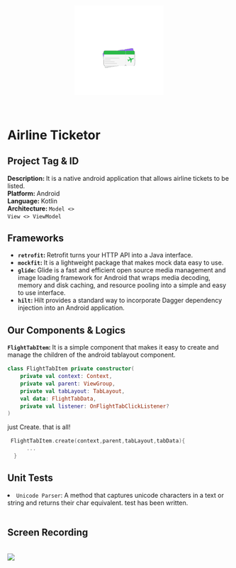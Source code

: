 <p align="center">
 <img src="art/logo-anim.gif" width="40%">
</p>
<br>

# Airline Ticketor
## Project Tag & ID
<b>Description: </b>It is a native android application that allows airline tickets to be listed. 
<br>
<b>Platform: </b> Android <br>
<b>Language: </b> Kotlin <br>
<b>Architecture: </b> <code>Model <> View <> ViewModel </code> <br>

## Frameworks
<ul>

<li>
<b><code>retrofit</code>: </b> Retrofit turns your HTTP API into a Java interface.
<br>
</li>

<li>
<b><code>mockfit</code>: </b> It is a lightweight package that makes mock data easy to use. <br>
</li>

<li>
<b><code>glide</code>: </b> Glide is a fast and efficient open source media management and image loading framework for Android that wraps media decoding, memory and disk caching, and resource pooling into a simple and easy to use interface. <br>
</li>

<li>
<b><code>hilt</code>: </b> Hilt provides a standard way to incorporate Dagger dependency injection into an Android application. <br>
</li>


</ul>


## Our Components & Logics


<b><code>FlightTabItem</code>: </b>It is a simple component that makes it easy to create and manage the children of the android tablayout component. <br>

```kotlin
class FlightTabItem private constructor(
    private val context: Context,
    private val parent: ViewGroup,
    private val tabLayout: TabLayout,
    val data: FlightTabData,
    private val listener: OnFlightTabClickListener? 
)
```
just Create. that is all!
```kotlin
 FlightTabItem.create(context,parent,tabLayout,tabData){
      ...
  }
```
## Unit Tests

<li>
<code>Unicode Parser</code>: A method that captures unicode characters in a text or string and returns their char equivalent. test has been written.
</li>
<br>

## Screen Recording
<br>
<img src="art/app.gif" width="40%">

